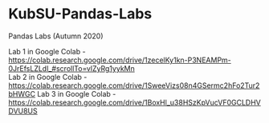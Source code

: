 # KubSU-Pandas-Labs
 Pandas Labs (Autumn 2020)

Lab 1 in Google Colab - https://colab.research.google.com/drive/1zecelKy1kn-P3NEAMPm-0JrEfsLZLdI_#scrollTo=vlZyRg1yykMn  
Lab 2 in Google Colab - https://colab.research.google.com/drive/1SweeVizs08n4GSermc2hFo2Tur2bHWGC
Lab 3 in Google Colab - https://colab.research.google.com/drive/1BoxHl_u38HSzKpVucVF0GCLDHVDVU8US
